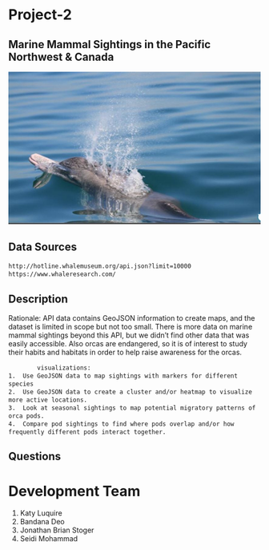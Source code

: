 # Project-2
## Marine Mammal Sightings in the Pacific Northwest & Canada

![Marine Marine Mammal](Image/Project_2.JPG)







## Data Sources

    http://hotline.whalemuseum.org/api.json?limit=10000
    https://www.whaleresearch.com/







## Description

   Rationale: API data contains GeoJSON information to create maps, and the dataset is limited in scope but not too small. There is more data on marine mammal sightings beyond this API, but we didn’t find other data that was easily accessible. Also orcas are endangered, so it is of interest to study their habits and habitats in order to help raise awareness for the orcas.  


            visualizations:
    1.	Use GeoJSON data to map sightings with markers for different species 
    2.	Use GeoJSON data to create a cluster and/or heatmap to visualize more active locations.
    3.	Look at seasonal sightings to map potential migratory patterns of orca pods.
    4.	Compare pod sightings to find where pods overlap and/or how frequently different pods interact together.





## Questions







# Development Team 
1. Katy Luquire
2. Bandana Deo
3. Jonathan Brian Stoger
4. Seidi Mohammad
